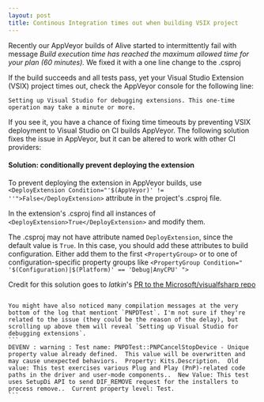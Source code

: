 ```yaml
---
layout: post
title: Continous Integration times out when building VSIX project
---
```


Recently our AppVeyor builds of Alive started to intermittently fail with message *Build execution time has reached the maximum allowed time for your plan (60 minutes).* We fixed it with a one line change to the .csproj

If the build succeeds and all tests pass, yet your Visual Studio Extension (VSIX) project times out, check the AppVeyor console for the following line:
```
Setting up Visual Studio for debugging extensions. This one-time operation may take a minute or more.
```
If you see it, you have a chance of fixing time timeouts by preventing VSIX deployment to Visual Studio on CI builds AppVeyor. The following solution fixes the issue in AppVeyor, but it can be altered to work with other CI providers:

#### Solution: conditionally prevent deploying the extension 

To prevent deploying the extension in AppVeyor builds, use `<DeployExtension Condition="'$(AppVeyor)' != ''">False</DeployExtension>` attribute in the project's .csproj file.

In the extension's .csproj find all instances of `<DeployExtension>True</DeployExtension>` and modify them. 

The .csproj may not have attribute named `DeployExtension`, since the default value is `True`. In this case, you should add these attributes to build configuration. Either add them to the first `<PropertyGroup>` or to one of configuration-specific property groups like `<PropertyGroup Condition=" '$(Configuration)|$(Platform)' == 'Debug|AnyCPU' ">`


Credit for this solution goes to *latkin*'s [PR to the Microsoft/visualfsharp repo](https://github.com/Microsoft/visualfsharp/pull/301/files)

~~~

You might have also noticed many compilation messages at the very bottom of the log that mentiont `PNPDTest`. I'm not sure if they're related to the issue (they could be the reason of the delay), but scrolling up above them will reveal `Setting up Visual Studio for debugging extensions`.
```
DEVENV : warning : Test name: PNPDTest::PNPCancelStopDevice - Unique property value already defined.  This value will be overwritten and may cause unexpected behaviors.  Property: Kits.Description.  Old value: This test exercises various Plug and Play (PnP)-related code paths in the driver and user-mode components..  New Value: This test uses SetupDi API to send DIF_REMOVE request for the installers to process remove..  Current property level: Test.
```
